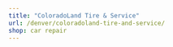 ```yaml
---
title: "ColoradoLand Tire & Service"
url: /denver/coloradoland-tire-and-service/
shop: car repair
---
```

